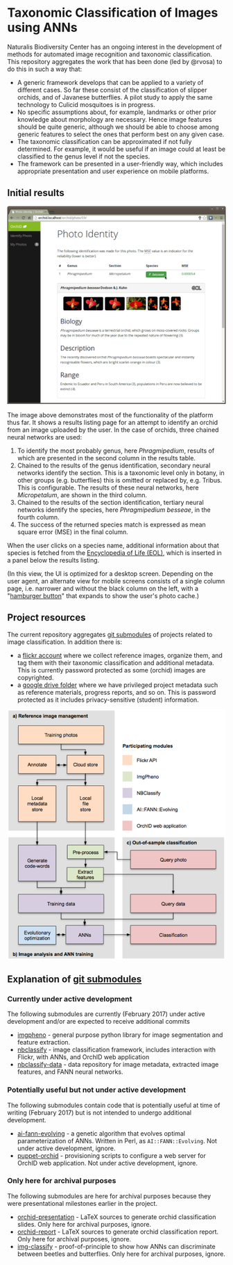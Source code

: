 # Taxonomic Classification of Images using ANNs

Naturalis Biodiversity Center has an ongoing interest in the development of methods for
automated image recognition and taxonomic classification. This repository aggregates the
work that has been done (led by @rvosa) to do this in such a way that:
- A generic framework develops that can be applied to a variety of different cases. So
  far these consist of the classification of slipper orchids, and of Javanese butterflies.
  A pilot study to apply the same technology to Culicid mosquitoes is in progress.
- No specific assumptions about, for example, landmarks or other prior knowledge about
  morphology are necessary. Hence image features should be quite generic, although we
  should be able to choose among generic features to select the ones that perform best
  on any given case.
- The taxonomic classification can be approximated if not fully determined. For example,
  it would be useful if an image could at least be classified to the genus level if not
  the species.
- The framework can be presented in a user-friendly way, which includes appropriate 
  presentation and user experience on mobile platforms.
  
## Initial results

![UI example](orchid_desktop.png)

The image above demonstrates most of the functionality of the platform thus far. It shows
a results listing page for an attempt to identify an orchid from an image uploaded by the
user. In the case of orchids, three chained neural networks are used:

1. To identify the most probably genus, here _Phragmipedium_, results of which are 
   presented in the second column in the results table.
2. Chained to the results of the genus identification, secondary neural networks identify 
   the section. This is a taxonomic level only in botany, in other groups (e.g. 
   butterflies) this is omitted or replaced by, e.g. Tribus. This is configurable. The 
   results of these neural networks, here _Micropetalum_, are shown in the third column.
3. Chained to the results of the section identification, tertiary neural networks 
   identify the species, here _Phragmipedium besseae_, in the fourth column.
4. The success of the returned species match is expressed as mean square error (MSE) in
   the final column.

When the user clicks on a species name, additional information about that species is
fetched from the [Encyclopedia of Life (EOL)](http://eol.org), which is inserted in a
panel below the results listing.

(In this view, the UI is optimized for a desktop screen. Depending on the user 
agent, an alternate view for mobile screens consists of a single column page, i.e. 
narrower and without the black column on the left, with a 
"[hamburger button](https://en.wikipedia.org/wiki/Hamburger_button)" that expands to
show the user's photo cache.)

## Project resources

The current repository aggregates 
[git submodules](https://git-scm.com/book/en/v2/Git-Tools-Submodules) of projects related 
to image classification. In addition there is:

- a [flickr account](https://www.flickr.com/photos/113733456@N06/) where we collect reference
  images, organize them, and tag them with their taxonomic classification and additional 
  metadata. This is currently password protected as some (orchid) images are copyrighted.
- a [google drive folder](https://drive.google.com/drive/u/0/folders/0B8uRR3rysMcscjdtR0s0bEF2bmc)
  where we have privileged project metadata such as reference materials, progress reports, 
  and so on. This is password protected as it includes privacy-sensitive (student) information.

![Project structure](structure.png)

## Explanation of [git submodules](https://git-scm.com/book/en/v2/Git-Tools-Submodules)

### Currently under active development

The following submodules are currently (February 2017) under active development and/or
are expected to receive additional commits

- [imgpheno](https://github.com/naturalis/imgpheno) - general purpose python library for 
  image segmentation and feature extraction.
- [nbclassify](https://github.com/naturalis/nbclassify) - image classification framework,
  includes interaction with Flickr, with ANNs, and OrchID web application
- [nbclassify-data](https://github.com/naturalis/nbclassify-data) - data repository for
  image metadata, extracted image features, and FANN neural networks.

### Potentially useful but not under active development

The following submodules contain code that is potentially useful at time of writing (February
2017) but is not intended to undergo additional development.

- [ai-fann-evolving](https://github.com/naturalis/ai-fann-evolving) - a genetic algorithm that
  evolves optimal parameterization of ANNs. Written in Perl, as `AI::FANN::Evolving`. Not under 
  active development, ignore.
- [puppet-orchid](https://github.com/naturalis/puppet-orchid) - provisioning scripts to configure
  a web server for OrchID web application. Not under active development, ignore.

### Only here for archival purposes

The following submodules are here for archival purposes because they were presentational
milestones earlier in the project.

- [orchid-presentation](https://github.com/figure002/orchid-presentation) - LaTeX sources to
 generate orchid classification slides. Only here for archival purposes, ignore.
- [orchid-report](https://github.com/naturalis/orchid-report) - LaTeX sources to generate 
  orchid classification report. Only here for archival purposes, ignore.
- [img-classify](https://github.com/rvosa/img-classify) - proof-of-principle to show how ANNs
  can discriminate between beetles and butterflies. Only here for archival purposes, ignore.
